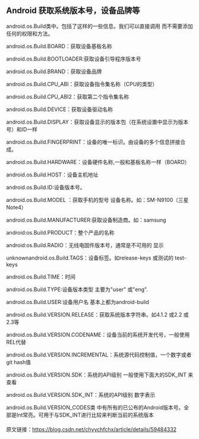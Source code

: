 ## Android 获取系统版本号，设备品牌等

android.os.Build类中。包括了这样的一些信息。我们可以直接调用 而不需要添加任何的权限和方法。

android.os.Build.BOARD：获取设备基板名称

android.os.Build.BOOTLOADER:获取设备引导程序版本号

android.os.Build.BRAND：获取设备品牌

android.os.Build.CPU_ABI：获取设备指令集名称（CPU的类型）

android.os.Build.CPU_ABI2：获取第二个指令集名称

android.os.Build.DEVICE：获取设备驱动名称

android.os.Build.DISPLAY：获取设备显示的版本包（在系统设置中显示为版本号）和ID一样

android.os.Build.FINGERPRINT：设备的唯一标识。由设备的多个信息拼接合成。

android.os.Build.HARDWARE：设备硬件名称,一般和基板名称一样（BOARD）

android.os.Build.HOST：设备主机地址

android.os.Build.ID:设备版本号。

android.os.Build.MODEL ：获取手机的型号 设备名称。如：SM-N9100（三星Note4）

android.os.Build.MANUFACTURER:获取设备制造商。如：samsung

android:os.Build.PRODUCT：整个产品的名称

android:os.Build.RADIO：无线电固件版本号，通常是不可用的 显示

unknownandroid.os.Build.TAGS：设备标签。如release-keys 或测试的 test-keys 

android.os.Build.TIME：时间

android.os.Build.TYPE:设备版本类型 主要为"user" 或"eng".

android.os.Build.USER:设备用户名 基本上都为android-build

android.os.Build.VERSION.RELEASE：获取系统版本字符串。如4.1.2 或2.2 或2.3等

android.os.Build.VERSION.CODENAME：设备当前的系统开发代号，一般使用REL代替

android.os.Build.VERSION.INCREMENTAL：系统源代码控制值，一个数字或者git hash值

android.os.Build.VERSION.SDK：系统的API级别 一般使用下面大的SDK_INT 来查看

android.os.Build.VERSION.SDK_INT：系统的API级别 数字表示

android.os.Build.VERSION_CODES类 中有所有的已公布的Android版本号。全部是Int常亮。可用于与SDK_INT进行比较来判断当前的系统版本



#### 
原文链接：https://blog.csdn.net/chyychfchx/article/details/59484332